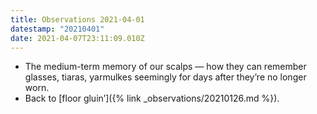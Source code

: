 ```yaml
---
title: Observations 2021-04-01
datestamp: "20210401"
date: 2021-04-07T23:11:09.010Z
---
```

- The medium-term memory of our scalps — how they can remember glasses, tiaras, yarmulkes seemingly for days after they’re no longer worn.
- Back to [floor gluin’]({% link _observations/20210126.md %}).